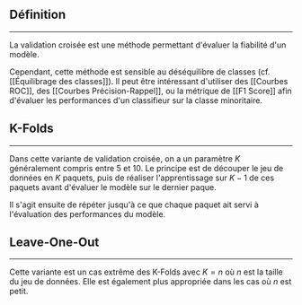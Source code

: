

## Définition

<hr>

La validation croisée est une méthode permettant d'évaluer la fiabilité d'un modèle. 

Cependant, cette méthode est sensible au déséquilibre de classes (cf. [[Équilibrage des classes]]). Il peut être intéressant d'utiliser des [[Courbes ROC]], des [[Courbes Précision-Rappel]], ou la métrique de [[F1 Score]] afin d'évaluer les performances d'un classifieur sur la classe minoritaire.


## K-Folds

<hr>

Dans cette variante de validation croisée, on a un paramètre $K$ généralement compris entre 5 et 10. Le principe est de découper le jeu de données en $K$ paquets, puis de réaliser l'apprentissage sur $K-1$ de ces paquets avant d'évaluer le modèle sur le dernier paque.

Il s'agit ensuite de répéter jusqu'à ce que chaque paquet ait servi à l'évaluation des performances du modèle.


## Leave-One-Out

<hr>

Cette variante est un cas extrême des K-Folds avec $K = n$ où $n$ est la taille du jeu de données. Elle est également plus appropriée dans les cas où $n$ est petit.